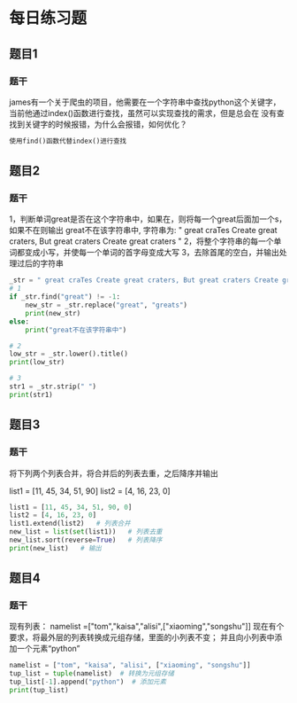 # 每日练习题

## 题目1

### 题干

james有一个关于爬虫的项目，他需要在一个字符串中查找python这个关键字，
当前他通过index()函数进行查找，虽然可以实现查找的需求，但是总会在
没有查找到关键字的时候报错，为什么会报错，如何优化？

```python
使用find()函数代替index()进行查找
```



## 题目2

### 题干

1，判断单词great是否在这个字符串中，如果在，则将每一个great后面加一个s， 如果不在则输出 great不在该字符串中, 字符串为: " great craTes Create great craters, But great craters Create great craters "
2，将整个字符串的每一个单词都变成小写，并使每一个单词的首字母变成大写
3，去除首尾的空白，并输出处理过后的字符串

```python
_str = " great craTes Create great craters, But great craters Create great craters "
# 1
if _str.find("great") != -1:
    new_str = _str.replace("great", "greats")
    print(new_str)
else:
    print("great不在该字符串中")

# 2
low_str = _str.lower().title()
print(low_str)

# 3
str1 = _str.strip(" ")
print(str1)
```



## 题目3 

### 题干

将下列两个列表合并，将合并后的列表去重，之后降序并输出

list1 = [11, 45, 34, 51, 90]
list2 = [4, 16, 23, 0]

```python
list1 = [11, 45, 34, 51, 90, 0]
list2 = [4, 16, 23, 0]
list1.extend(list2)   # 列表合并
new_list = list(set(list1))   # 列表去重
new_list.sort(reverse=True)   # 列表降序
print(new_list)   # 输出
```



## 题目4 

### 题干

现有列表：
namelist =["tom","kaisa","alisi",["xiaoming","songshu"]]
现在有个要求，将最外层的列表转换成元组存储，里面的小列表不变；
并且向小列表中添加一个元素“python”

```python
namelist = ["tom", "kaisa", "alisi", ["xiaoming", "songshu"]]
tup_list = tuple(namelist)  # 转换为元组存储
tup_list[-1].append("python")  # 添加元素
print(tup_list)
```



